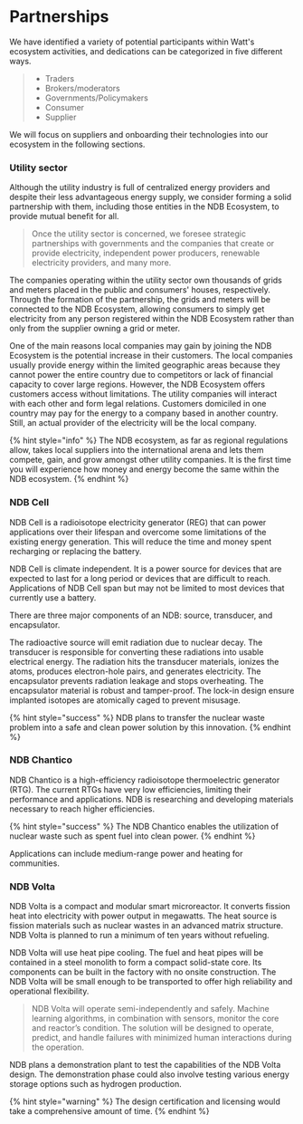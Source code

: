 # Partnerships

We have identified a variety of potential participants within Watt's ecosystem activities, and dedications can be categorized in five different ways.

> * Traders
> * Brokers/moderators
> * Governments/Policymakers
> * Consumer
> * Supplier

We will focus on suppliers and onboarding their technologies into our ecosystem in the following sections.

### Utility sector <a href="#_toc98954622" id="_toc98954622"></a>

Although the utility industry is full of centralized energy providers and despite their less advantageous energy supply, we consider forming a solid partnership with them, including those entities in the NDB Ecosystem, to provide mutual benefit for all.

> Once the utility sector is concerned, we foresee strategic partnerships with governments and the companies that create or provide electricity, independent power producers, renewable electricity providers, and many more.

The companies operating within the utility sector own thousands of grids and meters placed in the public and consumers' houses, respectively. Through the formation of the partnership, the grids and meters will be connected to the NDB Ecosystem, allowing consumers to simply get electricity from any person registered within the NDB Ecosystem rather than only from the supplier owning a grid or meter.

One of the main reasons local companies may gain by joining the NDB Ecosystem is the potential increase in their customers. The local companies usually provide energy within the limited geographic areas because they cannot power the entire country due to competitors or lack of financial capacity to cover large regions. However, the NDB Ecosystem offers customers access without limitations. The utility companies will interact with each other and form legal relations. Customers domiciled in one country may pay for the energy to a company based in another country. Still, an actual provider of the electricity will be the local company.

{% hint style="info" %}
The NDB ecosystem, as far as regional regulations allow, takes local suppliers into the international arena and lets them compete, gain, and grow amongst other utility companies. It is the first time you will experience how money and energy become the same within the NDB ecosystem.
{% endhint %}

### NDB Cell

NDB Cell is a radioisotope electricity generator (REG) that can power applications over their lifespan and overcome some limitations of the existing energy generation. This will reduce the time and money spent recharging or replacing the battery.

NDB Cell is climate independent. It is a power source for devices that are expected to last for a long period or devices that are difficult to reach. Applications of NDB Cell span but may not be limited to most devices that currently use a battery.

There are three major components of an NDB: source, transducer, and encapsulator.

The radioactive source will emit radiation due to nuclear decay. The transducer is responsible for converting these radiations into usable electrical energy. The radiation hits the transducer materials, ionizes the atoms, produces electron-hole pairs, and generates electricity. The encapsulator prevents radiation leakage and stops overheating. The encapsulator material is robust and tamper-proof. The lock-in design ensure implanted isotopes are atomically caged to prevent misusage.

{% hint style="success" %}
NDB plans to transfer the nuclear waste problem into a safe and clean power solution by this innovation.
{% endhint %}

### NDB Chantico <a href="#_toc98954624" id="_toc98954624"></a>

NDB Chantico is a high-efficiency radioisotope thermoelectric generator (RTG). The current RTGs have very low efficiencies, limiting their performance and applications. NDB is researching and developing materials necessary to reach higher efficiencies.

{% hint style="success" %}
The NDB Chantico enables the utilization of nuclear waste such as spent fuel into clean power.
{% endhint %}

Applications can include medium-range power and heating for communities.

### NDB Volta <a href="#_toc256000087" id="_toc256000087"></a>

NDB Volta is a compact and modular smart microreactor. It converts fission heat into electricity with power output in megawatts. The heat source is fission materials such as nuclear wastes in an advanced matrix structure. NDB Volta is planned to run a minimum of ten years without refueling.

NDB Volta will use heat pipe cooling. The fuel and heat pipes will be contained in a steel monolith to form a compact solid-state core. Its components can be built in the factory with no onsite construction. The NDB Volta will be small enough to be transported to offer high reliability and operational flexibility.

> NDB Volta will operate semi-independently and safely. Machine learning algorithms, in combination with sensors, monitor the core and reactor’s condition. The solution will be designed to operate, predict, and handle failures with minimized human interactions during the operation.

NDB plans a demonstration plant to test the capabilities of the NDB Volta design. The demonstration phase could also involve testing various energy storage options such as hydrogen production.

{% hint style="warning" %}
The design certification and licensing would take a comprehensive amount of time.&#x20;
{% endhint %}
